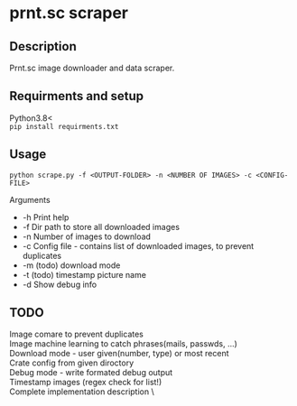 # prnt.sc scraper

## Description
Prnt.sc image downloader and data scraper.
## Requirments and setup
Python3.8< <br>
`pip install requirments.txt`

## Usage
`python scrape.py -f <OUTPUT-FOLDER> -n <NUMBER OF IMAGES> -c <CONFIG-FILE>`

Arguments
- -h Print help
- -f Dir path to store all downloaded images
- -n Number of images to download
- -c Config file - contains list of downloaded images, to prevent duplicates
- -m (todo) download mode
- -t (todo) timestamp picture name
- -d Show debug info

## TODO
Image comare to prevent duplicates \
Image machine learning to catch phrases(mails, passwds, ...) \
Download mode - user given(number, type) or most recent \
Crate config from given diroctory \
Debug mode - write formated debug output \
Timestamp images (regex check for list!) \
Complete implementation description \